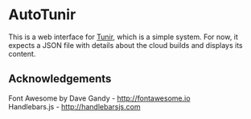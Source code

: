 AutoTunir
=========
This is a web interface for [Tunir](http://tunir.rtfd.org), which is a simple system. For now, it expects a JSON file 
with details about the cloud builds and displays its content.

Acknowledgements
----------------
Font Awesome by Dave Gandy - http://fontawesome.io  
Handlebars.js - http://handlebarsjs.com


